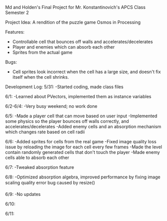 Md and Holden's Final Project for Mr. Konstantinovich's APCS Class Semester 2

Project Idea: A rendition of the puzzle game Osmos in Processing

Features:
- Controllable cell that bounces off walls and accelerates/decelerates
- Player and enemies which can absorb each other
- Sprites from the actual game

Bugs:
- Cell sprites look incorrect when the cell has a large size, and doesn't fix itself when the cell shrinks.

Development Log:
5/31:
-Started coding, made class files

6/1:
-Learned about PVectors, implemented them as instance variables

6/2-6/4:
-Very busy weekend; no work done

6/5:
-Made a player cell that can move based on user input
-Implemented some physics so the player bounces off walls correctly, and accelerates/decelerates
-Added enemy cells and an absorption mechanism which changes rate based on cell radii

6/6:
-Added sprites for cells from the real game
-Fixed image quality loss issue by reloading the image for each cell every few frames
-Made the level contain randomly generated cells that don't touch the player
-Made enemy cells able to absorb each other

6/7:
-Tweaked absorption feature

6/8:
-Optimized absorption algebra, improved performance by fixing image scaling quality error bug caused by resize()

6/9:
-No updates

6/10:

6/11:
